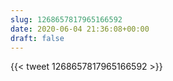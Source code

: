 ```yaml
---
slug: 1268657817965166592
date: 2020-06-04 21:36:08+00:00
draft: false
---
```


{{< tweet 1268657817965166592 >}}
